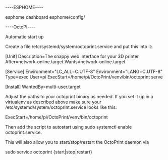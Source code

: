 ----ESPHOME----

esphome dashboard esphome/config/


----OctoPi----

Automatic start up

Create a file /etc/systemd/system/octoprint.service and put this into it:

[Unit]
Description=The snappy web interface for your 3D printer
After=network-online.target
Wants=network-online.target

[Service]
Environment="LC_ALL=C.UTF-8"
Environment="LANG=C.UTF-8"
Type=exec
User=pi
ExecStart=/home/pi/OctoPrint/venv/bin/octoprint serve

[Install]
WantedBy=multi-user.target

Adjust the paths to your octoprint binary as needed. If you set it up in a virtualenv as described above make sure your /etc/systemd/system/octoprint.service looks like this:

ExecStart=/home/pi/OctoPrint/venv/bin/octoprint

Then add the script to autostart using sudo systemctl enable octoprint.service.

This will also allow you to start/stop/restart the OctoPrint daemon via

sudo service octoprint {start|stop|restart}
